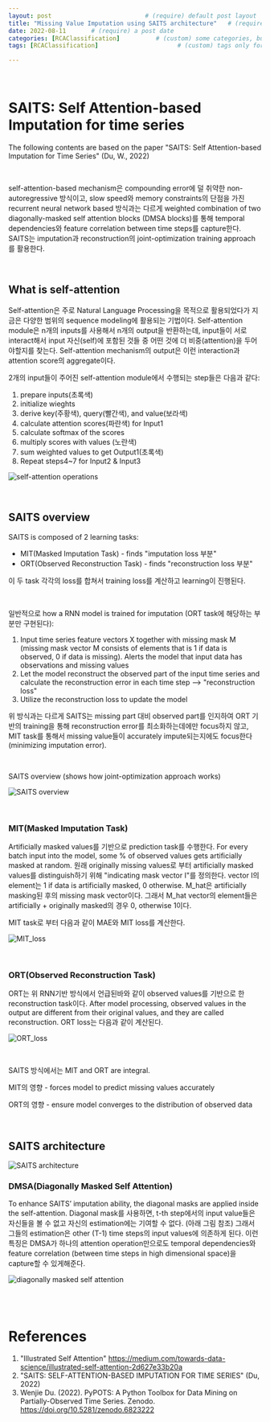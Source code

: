 ```yaml
---
layout: post                          # (require) default post layout
title: "Missing Value Imputation using SAITS architecture"   # (require) a string title
date: 2022-08-11       # (require) a post date
categories: [RCAClassification]          # (custom) some categories, but make sure these categories already exists inside path of `category/`
tags: [RCAClassification]                      # (custom) tags only for meta `property="article:tag"`

---
```


<br>

# SAITS: Self Attention-based Imputation for time series

The following contents are based on the paper "SAITS: Self Attention-based Imputation for Time Series" (Du, W., 2022)

<br>

self-attention-based mechanism은 compounding error에 덜 취약한 non-autoregressive 방식이고, slow speed와 memory constraints의 단점을 가진 recurrent neural network based 방식과는 다르게 weighted combination of two diagonally-masked self attention blocks (DMSA blocks)를 통해 temporal dependencies와 feature correlation between time steps를 capture한다. SAITS는 imputation과 reconstruction의 joint-optimization training approach를 활용한다.

<br>

## What is self-attention

Self-attention은 주로 Natural Language Processing을 목적으로 활용되었다가 지금은 다양한 범위의 sequence modeling에 활용되는 기법이다. Self-attention module은 n개의 inputs를 사용해서 n개의 output을 반환하는데, input들이 서로 interact해서 input 자신(self)에 포함된 것들 중 어떤 것에 더 비중(attention)을 두어야할지를 찾는다. Self-attention mechanism의 output은 이런 interaction과 attention score의 aggregate이다.

2개의 input들이 주어진 self-attention module에서 수행되는 step들은 다음과 같다:

1. prepare inputs(초록색)
2. initialize wieghts
3. derive key(주황색), query(빨간색), and value(보라색)
4. calculate attention scores(파란색) for Input1
5. calculate softmax of the scores
6. multiply scores with values (노란색)
7. sum weighted values to get Output1(초록색)
8. Repeat steps4~7 for Input2 & Input3

![self-attention operations](https://raw.githubusercontent.com/adventure42/adventure42.github.io/master/static/img/_posts/self_attention_operations.gif)

<br>

## SAITS overview 

SAITS is composed of 2 learning tasks:

- MIT(Masked Imputation Task) - finds "imputation loss 부분"
- ORT(Observed Reconstruction Task) - finds "reconstruction loss 부분"

이 두 task 각각의 loss를 합쳐서 training loss를 계산하고 learning이 진행된다.

<br>

일반적으로 how a RNN model is trained for imputation (ORT task에 해당하는 부분만 구현된다):

1. Input time series feature vectors X together with missing mask M (missing mask vector M consists of elements that is 1 if data is observed, 0 if data is missing). Alerts the model that input data has observations and missing values
2. Let the model reconstruct the observed part of the input time series and calculate the reconstruction error in each time step --> "reconstruction loss"
3. Utilize the reconstruction loss to update the model

위 방식과는 다르게 SAITS는 missing part 대비 observed part를 인지하여 ORT 기반의 training을 통해 reconstruction error를 최소화하는데에만 focus하지 않고, MIT task를 통해서 missing value들이 accurately impute되는지에도 focus한다(minimizing imputation error).   

<br>

SAITS overview (shows how joint-optimization approach works)

![SAITS overview](https://raw.githubusercontent.com/adventure42/adventure42.github.io/master/static/img/_posts/SAITS_overview.PNG)

<br>

### MIT(Masked Imputation Task)

Artificially masked values를 기반으로 prediction task를 수행한다. For every batch input into the model, some % of observed values gets artificially masked at random. 원래 originally missing values로 부터 artificially masked values를 distinguish하기 위해 "indicating mask vector I"를 정의한다. vector I의 element는 1 if data is artificially masked, 0 otherwise. M_hat은 artificially masking된 후의 missing mask vector이다. 그래서 M_hat vector의 element들은 artificially + originally masked의 경우 0, otherwise 1이다.

MIT task로 부터 다음과 같이 MAE와 MIT loss를 계산한다.

![MIT_loss](https://raw.githubusercontent.com/adventure42/adventure42.github.io/master/static/img/_posts/SAITS_MIT_loss.PNG)

<br>

### ORT(Observed Reconstruction Task)

ORT는 위 RNN기반 방식에서 언급된바와 같이 observed values를 기반으로 한 reconstruction task이다. After model processing, observed values in the output are different from their original values, and they are called reconstruction. ORT loss는 다음과 같이 계산된다.

![ORT_loss](https://raw.githubusercontent.com/adventure42/adventure42.github.io/master/static/img/_posts/SAITS_ORT_loss.PNG)

<br>

SAITS 방식에서는 MIT and ORT are integral.

MIT의 영향 - forces model to predict missing values accurately

ORT의 영향 - ensure model converges to the distribution of observed data

<br>

## SAITS architecture



![SAITS architecture](https://raw.githubusercontent.com/adventure42/adventure42.github.io/master/static/img/_posts/SAITS_architecture.PNG)

### DMSA(Diagonally Masked Self Attention)

To enhance SAITS’ imputation ability, the diagonal masks are applied inside the self-attention. Diagonal mask를 사용하면, t-th step에서의 input value들은 자신들을 볼 수 없고 자신의 estimation에는 기여할 수 없다. (아래 그림 참조) 그래서 그들의 estimation은 other (T-1) time steps의 input values에 의존하게 된다. 이런 특징은 DMSA가 하나의 attention operation만으로도 temporal dependencies와 feature correlation (between time steps in high dimensional space)을 capture할 수 있게해준다. 

![diagonally masked self attention](https://raw.githubusercontent.com/adventure42/adventure42.github.io/master/static/img/_posts/SAITS_diagonally_masked_self_attention.PNG)

<br>

<br>

# References

1. "Illustrated Self Attention" https://medium.com/towards-data-science/illustrated-self-attention-2d627e33b20a
1. "SAITS: SELF-ATTENTION-BASED IMPUTATION FOR TIME SERIES" (Du, 2022)
1. Wenjie Du. (2022). PyPOTS: A Python Toolbox for Data Mining on Partially-Observed Time Series. Zenodo. https://doi.org/10.5281/zenodo.6823222
